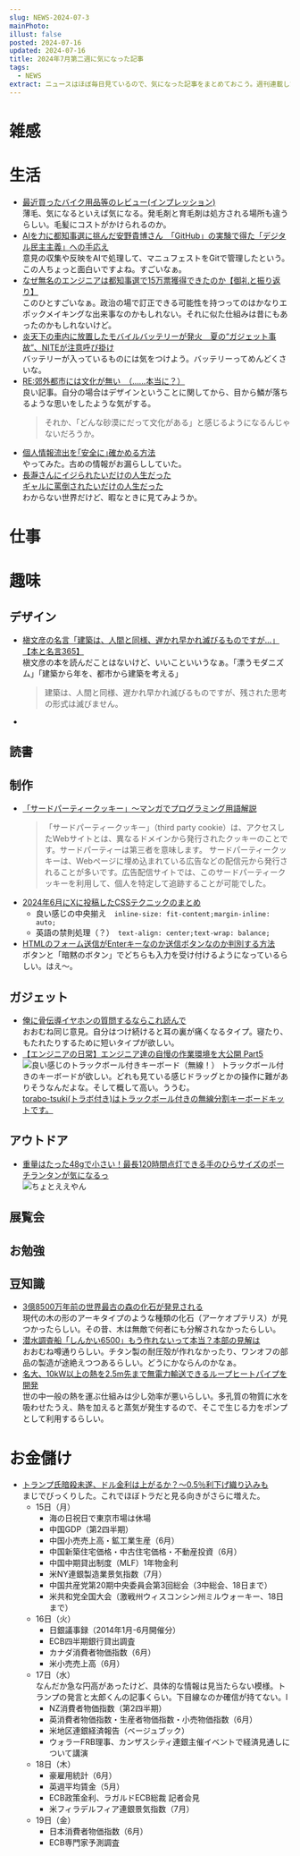 ```yaml
---
slug: NEWS-2024-07-3
mainPhoto: 
illust: false
posted: 2024-07-16
updated: 2024-07-16
title: 2024年7月第二週に気になった記事
tags:
  - NEWS
extract: ニュースはほぼ毎日見ているので、気になった記事をまとめておこう。週刊連載したい。
---
```


# 雑感

# 生活

- [最近買ったバイク用品等のレビュー(インプレッション)](https://kojintekibikematomeblog.com/archives/%e6%9c%80%e8%bf%91%e8%b2%b7%e3%81%a3%e3%81%9f%e3%83%90%e3%82%a4%e3%82%af%e7%94%a8%e5%93%81%e7%ad%89%e3%81%ae%e3%83%ac%e3%83%93%e3%83%a5%e3%83%bc%e3%82%a4%e3%83%b3%e3%83%97%e3%83%ac.html)  
  薄毛、気になるといえば気になる。発毛剤と育毛剤は処方される場所も違うらしい。毛髪にコストがかけられるのか。
- [AIを力に都知事選に挑んだ安野貴博さん　「GitHub」の実験で得た「デジタル民主主義」への手応え](https://www.tokyo-np.co.jp/article/340005)  
  意見の収集や反映をAIで処理して、マニュフェストをGitで管理したという。この人ちょっと面白いですよね。すごいなぁ。
- [なぜ無名のエンジニアは都知事選で15万票獲得できたのか【御礼と振り返り】](https://note.com/takahiroanno/n/n3fce136f9003)  
  このひとすごいなぁ。政治の場で訂正できる可能性を持つってのはかなりエポックメイキングな出来事なのかもしれない。それに似た仕組みは昔にもあったのかもしれないけど。
- [炎天下の車内に放置したモバイルバッテリーが発火　夏の“ガジェット事故”、NITEが注意呼び掛け](https://www.itmedia.co.jp/news/articles/2407/16/news202.html)  
  バッテリーが入っているものには気をつけよう。バッテリーってめんどくさいな。
- [RE:郊外都市には文化が無い　（……本当に？）](https://p-shirokuma.hatenadiary.com/entry/20240711/1720691571)  
  良い記事。自分の場合はデザインということに関してから、目から鱗が落ちるような思いをしたような気がする。
  > それか、「どんな砂漠にだって文化がある」と感じるようになるんじゃないだろうか。
- [個人情報流出を｢安全に｣確かめる方法](https://www.gizmodo.jp/2024/07/google-dark-web-scan.html)  
  やってみた。古めの情報がお漏らししていた。
- [長瀞さんにイジられたいだけの人生だった](https://goldhead.hatenablog.com/entry/2024/07/17/124200)  
  [ギャルに罵倒されたいだけの人生だった](https://blog.tinect.jp/?p=87085)  
  わからない世界だけど、暇なときに見てみようか。
# 仕事

# 趣味

## デザイン

- [槇文彦の名言「建築は、人間と同様、遅かれ早かれ滅びるものですが…」【本と名言365】](https://casabrutus.com/categories/culture/415189)  
  槇文彦の本を読んだことはないけど、いいこといいうなぁ。「漂うモダニズム」「建築から年を、都市から建築を考える」  
  > 建築は、人間と同様、遅かれ早かれ滅びるものですが、残された思考の形式は滅びません。
- 
## 読書

## 制作

- [「サードパーティークッキー」～マンガでプログラミング用語解説](https://codezine.jp/article/detail/19498?p=5)  
  > 「サードパーティークッキー」（third party cookie）は、アクセスしたWebサイトとは、異なるドメインから発行されたクッキーのことです。サードパーティーは第三者を意味します。  サードパーティークッキーは、Webページに埋め込まれている広告などの配信元から発行されることが多いです。広告配信サイトでは、このサードパーティークッキーを利用して、個人を特定して追跡することが可能でした。
- [2024年6月にXに投稿したCSSテクニックのまとめ](https://www.tak-dcxi.com/article/summary-of-css-techniques-posted-on-x-in-june-2024/)
    - 良い感じの中央揃え`  inline-size: fit-content;margin-inline: auto;`
    - 英語の禁則処理（？）` text-align: center;text-wrap: balance;`
- [HTMLのフォーム送信がEnterキーなのか送信ボタンなのか判別する方法](https://qiita.com/uhyo/items/9c0186ee4d4799fb4b26)   
  ボタンと「暗黙のボタン」でどちらも入力を受け付けるようになっているらしい。はえ〜。
## ガジェット

- [俺に骨伝導イヤホンの質問するならこれ読んで](https://honeshabri.hatenablog.com/entry/bone-conduction)  
  おおむね同じ意見。自分はつけ続けると耳の裏が痛くなるタイプ。寝たり、もたれたりするために短いタイプが欲しい。
- [【エンジニアの日常】エンジニア達の自慢の作業環境を大公開 Part5](https://tech.findy.co.jp/entry/2024/07/16/083000)  
  ![良い感じのトラックボール付きキーボード（無線！）](../../images/news/2024-07-16-NEWS/01.png)
  トラックボール付きのキーボードが欲しい。どれも見ている感じドラッグとかの操作に難がありそうなんだよな。そして概して高い。ううむ。  
  [torabo-tsuki(トラボ付き)はトラックボール付きの無線分割キーボードキットです。](https://github.com/sekigon-gonnoc/torabo-tsuki?tab=readme-ov-file)
## アウトドア
- [重量はたった48gで小さい！最長120時間点灯できる手のひらサイズのポーチランタンが気になるっ](https://www.bepal.net/archives/443516)  
  ![ちょとええやん](../../images/news/2024-07-16-NEWS/02.png)

## 展覧会

## お勉強

## 豆知識

- [3億8500万年前の世界最古の森の化石が発見される](https://karapaia.com/archives/52328571.html)  
  現代の木の形のアーキタイプのような種類の化石（アーケオプテリス）が見つかったらしい。その昔、木は無敵で何者にも分解されなかったらしい。
- [潜水調査船「しんかい6500」もう作れないって本当？本部の見解は](https://withnews.jp/article/f0240712001qq000000000000000W0ih10201qq000027102A)  
  おおむね噂通りらしい。チタン製の耐圧殻が作れなかったり、ワンオフの部品の製造が途絶えつつあるらしい。どうにかならんのかなぁ。
- [名大、10kW以上の熱を2.5m先まで無電力輸送できるループヒートパイプを開発](https://news.mynavi.jp/techplus/article/20240710-2983194/)  
  世の中一般の熱を運ぶ仕組みは少し効率が悪いらしい。多孔質の物質に水を吸わせたうえ、熱を加えると蒸気が発生するので、そこで生じる力をポンプとして利用するらしい。

# お金儲け

- [トランプ氏暗殺未遂、ドル金利は上がるか？～0.5％利下げ織り込みも](http://hiroko.yutaka-shoji.co.jp/2024/07/05.html)  
  まじでびっくりした。これでほぼトラだと見る向きがさらに増えた。
  - 15日（月）
    - 海の日祝日で東京市場は休場
    - 中国GDP（第2四半期）
    - 中国小売売上高・鉱工業生産（6月）
    - 中国新築住宅価格・中古住宅価格・不動産投資（6月）
    - 中国中期貸出制度（MLF）1年物金利
    - 米NY連銀製造業景気指数（7月）
    - 中国共産党第20期中央委員会第3回総会（3中総会、18日まで）
    - 米共和党全国大会（激戦州ウィスコンシン州ミルウォーキー、18日まで）
  - 16日（火）
    - 日銀議事録（2014年1月-6月開催分）
    - ECB四半期銀行貸出調査
    - カナダ消費者物価指数（6月）
    - 米小売売上高（6月）
  - 17日（水）  
    なんだか急な円高があったけど、具体的な情報は見当たらない模様。トランプの発言と太郎くんの記事くらい。下目線なのか確信が持てない。l
    - NZ消費者物価指数（第2四半期）
    - 英消費者物価指数・生産者物価指数・小売物価指数（6月）
    - 米地区連銀経済報告（ベージュブック）
    - ウォラーFRB理事、カンザスシティ連銀主催イベントで経済見通しについて講演
  - 18日（木）
    - 豪雇用統計（6月）
    - 英週平均賃金（5月）
    - ECB政策金利、ラガルドECB総裁 記者会見
    - 米フィラデルフィア連銀景気指数（7月）
  - 19日（金）
    - 日本消費者物価指数（6月）
    - ECB専門家予測調査